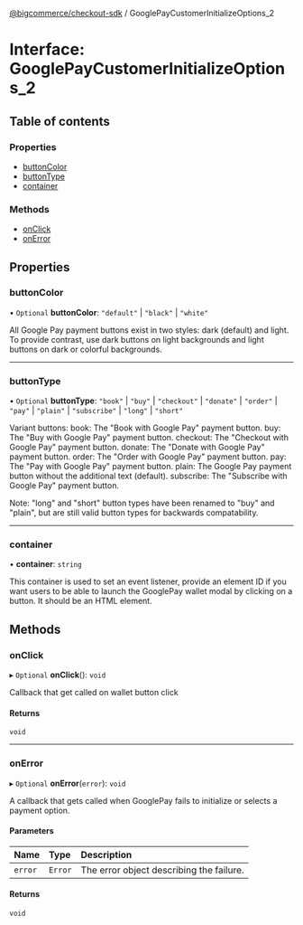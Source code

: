 [@bigcommerce/checkout-sdk](../README.md) / GooglePayCustomerInitializeOptions_2

# Interface: GooglePayCustomerInitializeOptions\_2

## Table of contents

### Properties

- [buttonColor](GooglePayCustomerInitializeOptions_2.md#buttoncolor)
- [buttonType](GooglePayCustomerInitializeOptions_2.md#buttontype)
- [container](GooglePayCustomerInitializeOptions_2.md#container)

### Methods

- [onClick](GooglePayCustomerInitializeOptions_2.md#onclick)
- [onError](GooglePayCustomerInitializeOptions_2.md#onerror)

## Properties

### buttonColor

• `Optional` **buttonColor**: ``"default"`` \| ``"black"`` \| ``"white"``

All Google Pay payment buttons exist in two styles: dark (default) and light.
To provide contrast, use dark buttons on light backgrounds and light buttons on dark or colorful backgrounds.

___

### buttonType

• `Optional` **buttonType**: ``"book"`` \| ``"buy"`` \| ``"checkout"`` \| ``"donate"`` \| ``"order"`` \| ``"pay"`` \| ``"plain"`` \| ``"subscribe"`` \| ``"long"`` \| ``"short"``

Variant buttons:
book: The "Book with Google Pay" payment button.
buy: The "Buy with Google Pay" payment button.
checkout: The "Checkout with Google Pay" payment button.
donate: The "Donate with Google Pay" payment button.
order: The "Order with Google Pay" payment button.
pay: The "Pay with Google Pay" payment button.
plain: The Google Pay payment button without the additional text (default).
subscribe: The "Subscribe with Google Pay" payment button.

Note: "long" and "short" button types have been renamed to "buy" and "plain", but are still valid button types
for backwards compatability.

___

### container

• **container**: `string`

This container is used to set an event listener, provide an element ID if you want users to be able to launch
the GooglePay wallet modal by clicking on a button. It should be an HTML element.

## Methods

### onClick

▸ `Optional` **onClick**(): `void`

Callback that get called on wallet button click

#### Returns

`void`

___

### onError

▸ `Optional` **onError**(`error`): `void`

A callback that gets called when GooglePay fails to initialize or
selects a payment option.

#### Parameters

| Name | Type | Description |
| :------ | :------ | :------ |
| `error` | `Error` | The error object describing the failure. |

#### Returns

`void`
